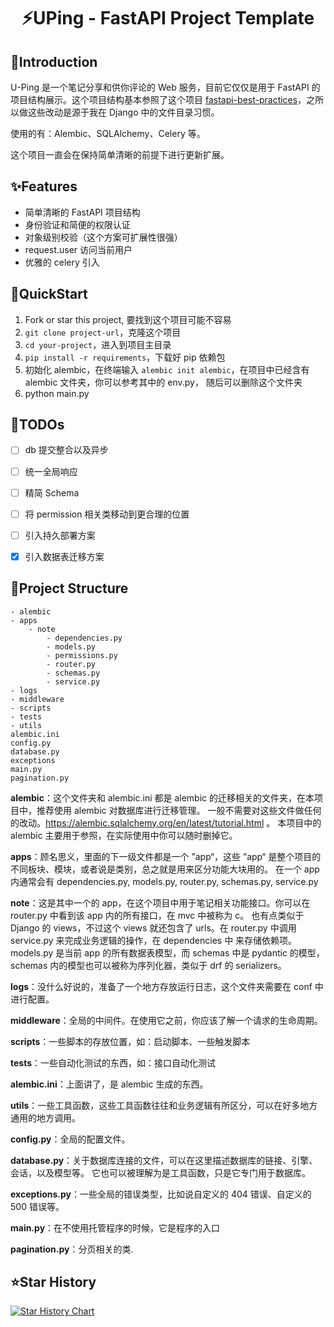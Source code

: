 <div align="center"> 
<h1 align="center">
⚡UPing - FastAPI Project Template
</h1>
</div>



## 🐣Introduction

U-Ping 是一个笔记分享和供你评论的 Web 服务，目前它仅仅是用于 FastAPI 的项目结构展示。这个项目结构基本参照了这个项目  [fastapi-best-practices](https://github.com/zhanymkanov/fastapi-best-practices)，之所以做这些改动是源于我在 Django 中的文件目录习惯。

使用的有：Alembic、SQLAlchemy、Celery 等。

这个项目一直会在保持简单清晰的前提下进行更新扩展。


## ✨Features

 - 简单清晰的 FastAPI 项目结构
 - 身份验证和简便的权限认证
 - 对象级别校验（这个方案可扩展性很强）
 - request.user 访问当前用户
 - 优雅的 celery 引入


## 🚀QuickStart

1. Fork or star this project, 要找到这个项目可能不容易
2. `git clone project-url`，克隆这个项目
3. `cd your-project`，进入到项目主目录
4. `pip install -r requirements`，下载好 pip 依赖包
5. 初始化 alembic，在终端输入 `alembic init alembic`，在项目中已经含有 alembic 文件夹，你可以参考其中的 env.py， 随后可以删除这个文件夹
6. python main.py


## 📔TODOs

- [ ] db 提交整合以及异步
- [ ] 统一全局响应
- [ ] 精简 Schema
- [ ] 将 permission 相关类移动到更合理的位置
- [ ] 引入持久部署方案
- [x] 引入数据表迁移方案


## 📂Project Structure

```text
- alembic
- apps
    - note
        - dependencies.py
        - models.py
        - permissions.py
        - router.py
        - schemas.py
        - service.py
- logs
- middleware
- scripts
- tests
- utils
alembic.ini
config.py
database.py
exceptions
main.py
pagination.py
```

**alembic**：这个文件夹和 alembic.ini 都是 alembic 的迁移相关的文件夹，在本项目中，推荐使用 alembic 对数据库进行迁移管理。 
一般不需要对这些文件做任何的改动。https://alembic.sqlalchemy.org/en/latest/tutorial.html 。
本项目中的 alembic 主要用于参照，在实际使用中你可以随时删掉它。

**apps**：顾名思义，里面的下一级文件都是一个 ”app“，这些 ”app“ 是整个项目的不同板块、模块，或者说是类别，总之就是用来区分功能大块用的。
在一个 app 内通常会有 dependencies.py, models.py, router.py, schemas.py, service.py

**note**：这是其中一个的 app，在这个项目中用于笔记相关功能接口。你可以在 router.py 中看到该 app 内的所有接口，在 mvc 中被称为 c。
也有点类似于 Django 的 views，不过这个 views 就还包含了 urls。在 router.py 中调用 service.py 来完成业务逻辑的操作，在 dependencies 中
来存储依赖项。models.py 是当前 app 的所有数据表模型，而 schemas 中是 pydantic 的模型，schemas 内的模型也可以被称为序列化器，类似于
drf 的 serializers。

**logs**：没什么好说的，准备了一个地方存放运行日志，这个文件夹需要在 conf 中进行配置。

**middleware**：全局的中间件。在使用它之前，你应该了解一个请求的生命周期。

**scripts**：一些脚本的存放位置，如：启动脚本、一些触发脚本

**tests**：一些自动化测试的东西，如：接口自动化测试

**alembic.ini**：上面讲了，是 alembic 生成的东西。


**utils**：一些工具函数，这些工具函数往往和业务逻辑有所区分，可以在好多地方通用的地方调用。

**config.py**：全局的配置文件。

**database.py**：关于数据库连接的文件，可以在这里描述数据库的链接、引擎、会话，以及模型等。
它也可以被理解为是工具函数，只是它专门用于数据库。

**exceptions.py**：一些全局的错误类型，比如说自定义的 404 错误、自定义的 500 错误等。

**main.py**：在不使用托管程序的时候，它是程序的入口

**pagination.py**：分页相关的类.

## ⭐Star History

[![Star History Chart](https://api.star-history.com/svg?repos=yejue/fastapi-project-template&type=Date)](https://star-history.com/#yejue/fastapi-project-template&Date)